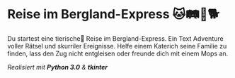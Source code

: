 # Reise im Bergland-Express :cat::railway_track::steam_locomotive::dog2:

Du startest eine tierische:paw_prints: Reise im Bergland-Express. Ein Text Adventure voller Rätsel und skurriler Ereignisse. Helfe einem Katerich seine Familie zu finden, lass den Zug nicht entgleisen oder freunde dich mit einem Mops an. 


*Realisiert mit **Python 3.0** & **tkinter***
